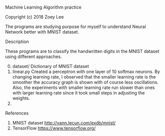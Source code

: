 Machine Learning Algorithm practice

Copyright (c) 2018 Zoey Lee

The programs are studying purpose for myself to understand Neural Network better with MNIST dataset. 

Description

These programs are to classify the handwritten digits in the MNIST dataset using different approaches. 

0. dataset/  Dictionary of MNIST dataset
1. linear.py Created a perceptron with one layer of 10 softmax neurons. 
             By changing learning rate, I observed that the smaller learning rate is the smoother the accuracy graph is shown with of course less oscillations. Also, the experiments with smaller learning rate run slower than ones with larger learning rate since it took small steps in adjusting the weights. 
2. 

References

1. MNIST dataset http://yann.lecun.com/exdb/mnist/
2. TensorFlow https://www.tensorflow.org/



